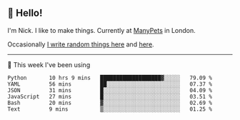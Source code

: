 ## 👋 Hello! 

I'm Nick. I like to make things. Currently at [ManyPets](https://manypets.com) in London.

Occasionally [I write random things here](https://nicksnell.com) and [here](https://twitter.com/nicksnell).

-------

🚀 This week I've been using

<!--START_SECTION:waka-->

```text
Python       10 hrs 9 mins   ███████████████████▓░░░░░   79.09 %
YAML         56 mins         ██░░░░░░░░░░░░░░░░░░░░░░░   07.37 %
JSON         31 mins         █░░░░░░░░░░░░░░░░░░░░░░░░   04.09 %
JavaScript   27 mins         █░░░░░░░░░░░░░░░░░░░░░░░░   03.51 %
Bash         20 mins         ▓░░░░░░░░░░░░░░░░░░░░░░░░   02.69 %
Text         9 mins          ▒░░░░░░░░░░░░░░░░░░░░░░░░   01.25 %
```

<!--END_SECTION:waka-->
